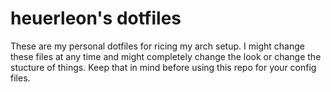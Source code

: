 # heuerleon's dotfiles
These are my personal dotfiles for ricing my arch setup.
I might change these files at any time and might completely change the look or change the stucture of things. Keep that in mind before using this repo for your config files.
